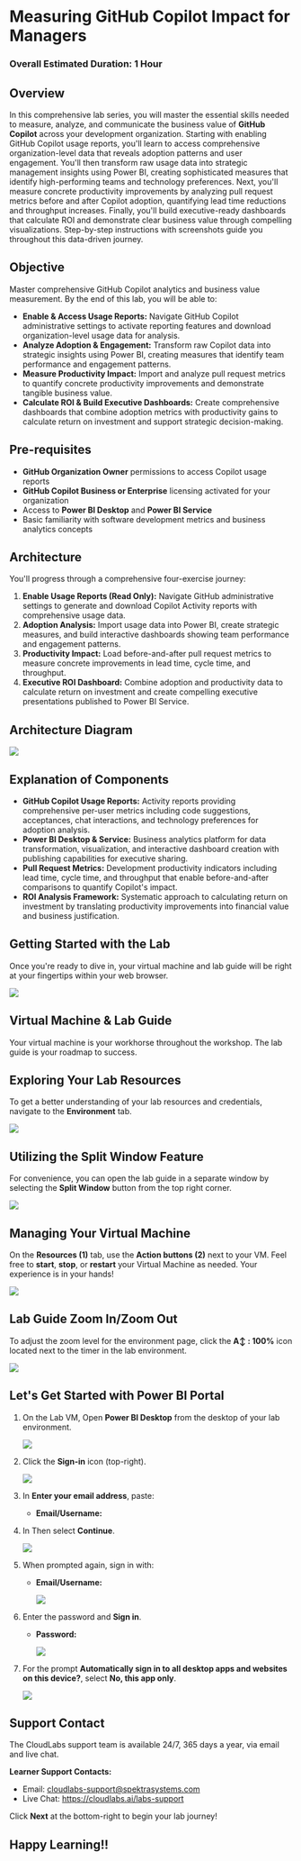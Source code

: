 # Measuring GitHub Copilot Impact for Managers

### Overall Estimated Duration: 1 Hour

## Overview

In this comprehensive lab series, you will master the essential skills needed to measure, analyze, and communicate the business value of **GitHub Copilot** across your development organization. Starting with enabling GitHub Copilot usage reports, you'll learn to access comprehensive organization-level data that reveals adoption patterns and user engagement. You'll then transform raw usage data into strategic management insights using Power BI, creating sophisticated measures that identify high-performing teams and technology preferences. Next, you'll measure concrete productivity improvements by analyzing pull request metrics before and after Copilot adoption, quantifying lead time reductions and throughput increases. Finally, you'll build executive-ready dashboards that calculate ROI and demonstrate clear business value through compelling visualizations. Step-by-step instructions with screenshots guide you throughout this data-driven journey.

## Objective

Master comprehensive GitHub Copilot analytics and business value measurement. By the end of this lab, you will be able to:

- **Enable & Access Usage Reports:** Navigate GitHub Copilot administrative settings to activate reporting features and download organization-level usage data for analysis.
- **Analyze Adoption & Engagement:** Transform raw Copilot data into strategic insights using Power BI, creating measures that identify team performance and engagement patterns.
- **Measure Productivity Impact:** Import and analyze pull request metrics to quantify concrete productivity improvements and demonstrate tangible business value.
- **Calculate ROI & Build Executive Dashboards:** Create comprehensive dashboards that combine adoption metrics with productivity gains to calculate return on investment and support strategic decision-making.

## Pre-requisites

- **GitHub Organization Owner** permissions to access Copilot usage reports
- **GitHub Copilot Business or Enterprise** licensing activated for your organization
- Access to **Power BI Desktop** and **Power BI Service**
- Basic familiarity with software development metrics and business analytics concepts

## Architecture

You'll progress through a comprehensive four-exercise journey:
1. **Enable Usage Reports (Read Only):** Navigate GitHub administrative settings to generate and download Copilot Activity reports with comprehensive usage data.
2. **Adoption Analysis:** Import usage data into Power BI, create strategic measures, and build interactive dashboards showing team performance and engagement patterns.
3. **Productivity Impact:** Load before-and-after pull request metrics to measure concrete improvements in lead time, cycle time, and throughput.
4. **Executive ROI Dashboard:** Combine adoption and productivity data to calculate return on investment and create compelling executive presentations published to Power BI Service.

## Architecture Diagram

![](../media/arch1.PNG)

## Explanation of Components

- **GitHub Copilot Usage Reports:** Activity reports providing comprehensive per-user metrics including code suggestions, acceptances, chat interactions, and technology preferences for adoption analysis.
- **Power BI Desktop & Service:** Business analytics platform for data transformation, visualization, and interactive dashboard creation with publishing capabilities for executive sharing.
- **Pull Request Metrics:** Development productivity indicators including lead time, cycle time, and throughput that enable before-and-after comparisons to quantify Copilot's impact.
- **ROI Analysis Framework:** Systematic approach to calculating return on investment by translating productivity improvements into financial value and business justification.

## Getting Started with the Lab

Once you're ready to dive in, your virtual machine and lab guide will be right at your fingertips within your web browser.

![](../media/12062025(0)new.png)

## Virtual Machine & Lab Guide

Your virtual machine is your workhorse throughout the workshop. The lab guide is your roadmap to success.

## Exploring Your Lab Resources

To get a better understanding of your lab resources and credentials, navigate to the **Environment** tab.

![](../media/power-02new.png)

## Utilizing the Split Window Feature

For convenience, you can open the lab guide in a separate window by selecting the **Split Window** button from the top right corner.

![](../media/power-03new.png)

## Managing Your Virtual Machine

On the **Resources (1)** tab, use the **Action buttons (2)** next to your VM. Feel free to **start**, **stop**, or **restart** your Virtual Machine as needed. Your experience is in your hands!

![](../media/power-04new.png)

## Lab Guide Zoom In/Zoom Out

To adjust the zoom level for the environment page, click the **A↕ : 100%** icon located next to the timer in the lab environment.

![](../media/zoomnew1.png)

## Let's Get Started with Power BI Portal

1. On the Lab VM, Open **Power BI Desktop** from the desktop of your lab environment.

    ![](../media/image105.png)

1. Click the **Sign-in** icon (top-right).

    ![](../media/image200.png)

1. In **Enter your email address**, paste:

    - **Email/Username:** <inject key="AzureAdUserEmail"></inject>

1. In Then select **Continue**.

    ![](../media/image106.png)

1. When prompted again, sign in with:

     - **Email/Username:** <inject key="AzureAdUserEmail"></inject>

        ![](../media/image101.png)

1. Enter the password and **Sign in**.

    - **Password:** <inject key="AzureAdUserPassword"></inject>

        ![](../media/image102.png)

1. For the prompt **Automatically sign in to all desktop apps and websites on this device?**, select **No, this app only**.

    ![](../media/image107.png)

## Support Contact

The CloudLabs support team is available 24/7, 365 days a year, via email and live chat.

**Learner Support Contacts:**
- Email: cloudlabs-support@spektrasystems.com  
- Live Chat: https://cloudlabs.ai/labs-support

Click **Next** at the bottom-right to begin your lab journey!

## Happy Learning!!
